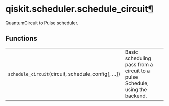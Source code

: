 <span id="qiskit-scheduler-schedule-circuit" />

# qiskit.scheduler.schedule\_circuit[¶](#module-qiskit.scheduler.schedule_circuit "Permalink to this headline")

QuantumCircuit to Pulse scheduler.

## Functions

|                                                     |                                                                              |
| --------------------------------------------------- | ---------------------------------------------------------------------------- |
| `schedule_circuit`(circuit, schedule\_config\[, …]) | Basic scheduling pass from a circuit to a pulse Schedule, using the backend. |
